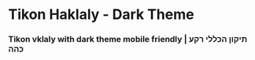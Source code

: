 # Tikon Haklaly - Dark Theme
### Tikon vklaly with dark theme mobile friendly | תיקון הכללי רקע כהה

